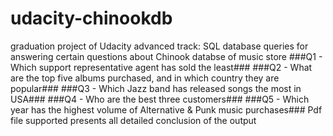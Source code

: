 # udacity-chinookdb
graduation project of Udacity advanced track:
SQL database queries for answering certain questions about Chinook databse of music store
    ###Q1 - Which support representative agent has sold the least###
    ###Q2 - What are the top five albums purchased, and in which country they are popular###
    ###Q3 - Which Jazz band has released songs the most in USA###
    ###Q4 - Who are the best three customers###
    ###Q5 - Which year has the highest volume of Alternative & Punk music purchases###
Pdf file supported presents all detailed conclusion of the output
